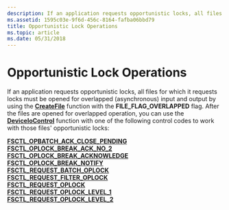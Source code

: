 ```yaml
---
description: If an application requests opportunistic locks, all files for which it requests locks must be opened for overlapped (asynchronous) input and output by using the CreateFile function with the FILE\_FLAG\_OVERLAPPED flag.
ms.assetid: 1595c03e-9f6d-456c-8164-fafba06bbd79
title: Opportunistic Lock Operations
ms.topic: article
ms.date: 05/31/2018
---
```


# Opportunistic Lock Operations

If an application requests opportunistic locks, all files for which it requests locks must be opened for overlapped (asynchronous) input and output by using the [**CreateFile**](/windows/desktop/api/FileAPI/nf-fileapi-createfilea) function with the **FILE\_FLAG\_OVERLAPPED** flag. After the files are opened for overlapped operation, you can use the [**DeviceIoControl**](/windows/desktop/api/ioapiset/nf-ioapiset-deviceiocontrol) function with one of the following control codes to work with those files' opportunistic locks:

<dl>

[**FSCTL\_OPBATCH\_ACK\_CLOSE\_PENDING**](/windows/win32/api/winioctl/ni-winioctl-fsctl_opbatch_ack_close_pending)  
[**FSCTL\_OPLOCK\_BREAK\_ACK\_NO\_2**](/windows/win32/api/winioctl/ni-winioctl-fsctl_oplock_break_ack_no_2)  
[**FSCTL\_OPLOCK\_BREAK\_ACKNOWLEDGE**](/windows/win32/api/winioctl/ni-winioctl-fsctl_oplock_break_acknowledge)  
[**FSCTL\_OPLOCK\_BREAK\_NOTIFY**](/windows/win32/api/winioctl/ni-winioctl-fsctl_oplock_break_notify)  
[**FSCTL\_REQUEST\_BATCH\_OPLOCK**](/windows/win32/api/winioctl/ni-winioctl-fsctl_request_batch_oplock)  
[**FSCTL\_REQUEST\_FILTER\_OPLOCK**](/windows/win32/api/winioctl/ni-winioctl-fsctl_request_filter_oplock)  
[**FSCTL\_REQUEST\_OPLOCK**](/windows/win32/api/winioctl/ni-winioctl-fsctl_request_oplock)  
[**FSCTL\_REQUEST\_OPLOCK\_LEVEL\_1**](/windows/win32/api/winioctl/ni-winioctl-fsctl_request_oplock_level_1)  
[**FSCTL\_REQUEST\_OPLOCK\_LEVEL\_2**](/windows/win32/api/winioctl/ni-winioctl-fsctl_request_oplock_level_2)  
</dl>

 

 
